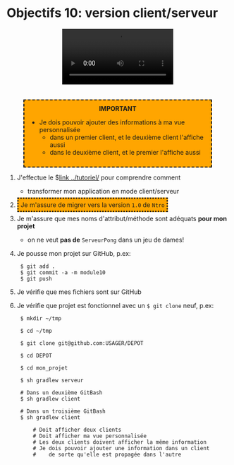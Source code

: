 # Objectifs 10: version client/serveur

<center>
<video width="50%" src="presentation.mp4" type="video/mp4" controls>
</center>

<br>
<br>


<center>
<div style="background-color:orange;width:80%;border:2px dashed black;padding:10px">
<strong>IMPORTANT</strong>
<div style="text-align:left">
<ul>
<li>Je dois pouvoir ajouter des informations à ma vue personnalisée
<ul>
    <li>dans un premier client, et le deuxième client l'affiche aussi
    <li>dans le deuxième client, et le premier l'affiche aussi
</ul>
</ul>

</div>
</center>

1. J'effectue le $[link ../tutoriel/](tutoriel) pour comprendre comment

    * transformer mon application en mode client/serveur

1. <span style="padding:5px;background-color:orange;border-style:dotted">Je m'assure de migrer vers la version `1.0` de `Ntro`</span>

1. Je m'assure que mes noms d'attribut/méthode sont adéquats **pour mon projet**
    * on ne veut **pas de** `ServeurPong` dans un jeu de dames!

1. Je pousse mon projet sur GitHub, p.ex:

        $ git add .
        $ git commit -a -m module10
        $ git push 

1. Je vérifie que mes fichiers sont sur GitHub

1. Je vérifie que projet est fonctionnel avec un `$ git clone` neuf, p.ex:

        $ mkdir ~/tmp

        $ cd ~/tmp

        $ git clone git@github.com:USAGER/DEPOT

        $ cd DEPOT

        $ cd mon_projet

        $ sh gradlew serveur

        # Dans un deuxième GitBash
        $ sh gradlew client

        # Dans un troisième GitBash
        $ sh gradlew client

            # Doit afficher deux clients 
            # Doit afficher ma vue personnalisée
            # Les deux clients doivent afficher la même information
            # Je dois pouvoir ajouter une information dans un client 
            #    de sorte qu'elle est propagée dans l'autre
              
                
